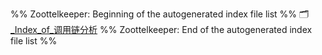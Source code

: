 %% Zoottelkeeper: Beginning of the autogenerated index file list  %%
🗂️ [_Index_of_调用链分析](10-学习/BACKEND/BigData/_attachments/调用链分析/_Index_of_调用链分析)
%% Zoottelkeeper: End of the autogenerated index file list  %%
